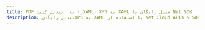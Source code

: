 ---title: PDF را به  تبدیل کنیدXAML، XPS به XAML مبدل رایگان یا Net SDKdescription: تبدیل رایگانXPS به XAML با استفاده از Net Cloud APIs & SDK همچنین اسناد PDF را در Cloud ایجاد، ویرایش و رندر کنید.---